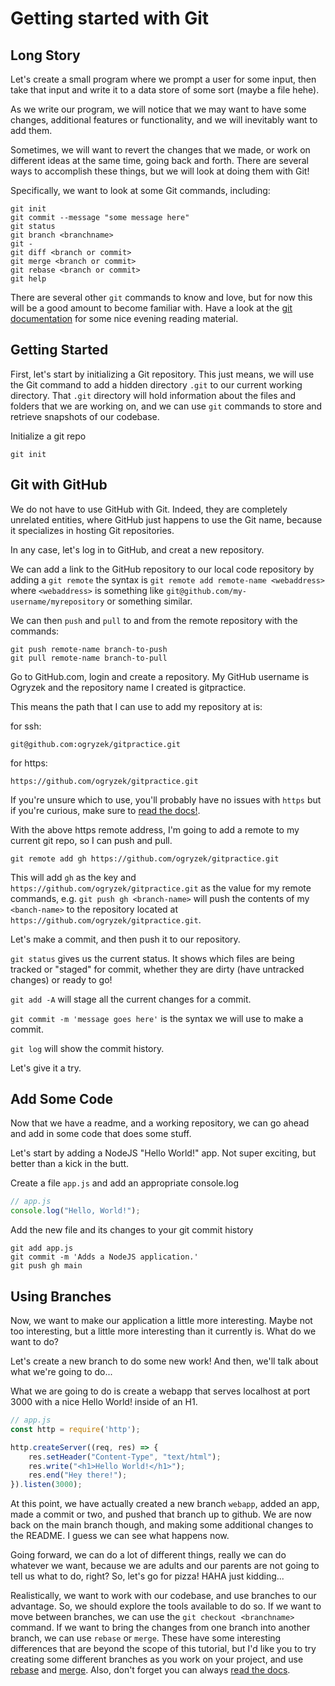 # Getting started with Git  

## Long Story
  
Let's create a small program where we prompt a user for some input, then take that input and write it to a data store of some sort (maybe a file hehe).  
  
As we write our program, we will notice that we may want to have some changes, additional features or functionality, and we will inevitably want to add them.  
  
Sometimes, we will want to revert the changes that we made, or work on different ideas at the same time, going back and forth. There are several ways to accomplish these things, but we will look at doing them with Git!  
  
Specifically, we want to look at some Git commands, including:

```
git init
git commit --message "some message here"
git status
git branch <branchname>
git -
git diff <branch or commit>
git merge <branch or commit>
git rebase <branch or commit>
git help
```

There are several other `git` commands to know and love, but for now this will be a good amount to become familiar with. Have a look at the [git documentation](https://git-scm.com/docs/) for some nice evening reading material.  
  
## Getting Started  
  
First, let's start by initializing a Git repository. This just means, we will use the Git command to add a hidden directory `.git` to our current working directory. That `.git` directory will hold information about the files and folders that we are working on, and we can use `git` commands to store and retrieve snapshots of our codebase.  
  
Initialize a git repo
```
git init
```  

## Git with GitHub  
  
We do not have to use GitHub with Git. Indeed, they are completely unrelated entities, where GitHub just happens to use the Git name, because it specializes in hosting Git repositories.  
  
In any case, let's log in to GitHub, and creat a new repository.  
  
We can add a link to the GitHub repository to our local code repository by adding a `git remote` the syntax is `git remote add remote-name <webaddress>` where `<webaddress>` is something like `git@github.com/my-username/myrepository` or something similar.  
  
We can then `push` and `pull` to and from the remote repository with the commands:  
  
```
git push remote-name branch-to-push
git pull remote-name branch-to-pull
```

Go to GitHub.com, login and create a repository. My GitHub username is Ogryzek and the repository name I created is gitpractice.  
  
This means the path that I can use to add my repository at is:  
  
for ssh:
```
git@github.com:ogryzek/gitpractice.git
```
for https:
```
https://github.com/ogryzek/gitpractice.git
```

If you're unsure which to use, you'll probably have no issues with `https` but if you're curious, make sure to [read the docs!](https://docs.github.com/en/get-started/git-basics/about-remote-repositories).  
  
With the above https remote address, I'm going to add a remote to my current git repo, so I can push and pull.  
  
```
git remote add gh https://github.com/ogryzek/gitpractice.git
```

This will add `gh` as the key and `https://github.com/ogryzek/gitpractice.git` as the value for my remote commands, e.g. `git push gh <branch-name>` will push the contents of my `<banch-name>` to the repository located at `https://github.com/ogryzek/gitpractice.git`.  
  
Let's make a commit, and then push it to our repository.  
  
`git status` gives us the current status. It shows which files are being tracked or "staged" for commit, whether they are dirty (have untracked changes) or ready to go!  
  
`git add -A` will stage all the current changes for a commit.

`git commit -m 'message goes here'` is the syntax we will use to make a commit.  

`git log` will show the commit history.  

Let's give it a try.  
  
## Add Some Code  
  
Now that we have a readme, and a working repository, we can go ahead and add in some code that does some stuff.  
  
Let's start by adding a NodeJS "Hello World!" app. Not super exciting, but better than a kick in the butt.  
  
Create a file `app.js` and add an appropriate console.log  
  
```js
// app.js
console.log("Hello, World!");
```

Add the new file and its changes to your git commit history  
  
```
git add app.js
git commit -m 'Adds a NodeJS application.'
git push gh main
```

## Using Branches  
  
Now, we want to make our application a little more interesting. Maybe not too interesting, but a little more interesting than it currently is. What do we want to do?  
  
Let's create a new branch to do some new work! And then, we'll talk about what we're going to do...  
  
What we are going to do is create a webapp that serves localhost at port 3000 with a nice Hello World! inside of an H1.  

```js
// app.js
const http = require('http');

http.createServer((req, res) => {
    res.setHeader("Content-Type", "text/html");
    res.write("<h1>Hello World!</h1>");
    res.end("Hey there!");
}).listen(3000);

```

At this point, we have actually created a new branch `webapp`, added an app, made a commit or two, and pushed that branch up to github. We are now back on the main branch though, and making some additional changes to the README. I guess we can see what happens now.  
  
Going forward, we can do a lot of different things, really we can do whatever we want, because we are adults and our parents are not going to tell us what to do, right? So, let's go for pizza! HAHA just kidding...  
  
Realistically, we want to work with our codebase, and use branches to our advantage. So, we should explore the tools available to do so. If we want to move between branches, we can use the `git checkout <branchname>` command. If we want to bring the changes from one branch into another branch, we can use `rebase` or `merge`. These have some interesting differences that are beyond the scope of this tutorial, but I'd like you to try creating some different branches as you work on your project, and use [rebase](https://git-scm.com/docs/git-rebase) and [merge](https://git-scm.com/docs/git-merge). Also, don't forget you can always [read the docs](https://git-scm.com/doc).  
  